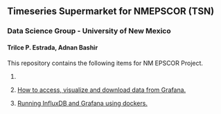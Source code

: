 ## Timeseries Supermarket for NMEPSCOR (TSN)

### Data Science Group - University of New Mexico

#### Trilce P. Estrada, Adnan Bashir

This repository contains the following items for NM EPSCOR Project.

1. 

1. [How to access, visualize and download data from Grafana. ](https://github.com/adbashir/NM_EPSCOR_TimeSeries_Supermarket_NTSS/wiki/NMEPSCOR---Grafana-Dashboard)

2. [Running InfluxDB and Grafana using dockers. ](https://github.com/adbashir/NM_EPSCOR_TimeSeries_Supermarket_NTSS/wiki/How-to-install-influxdb-and-grafana-stack-with-VM-and-dockers)

